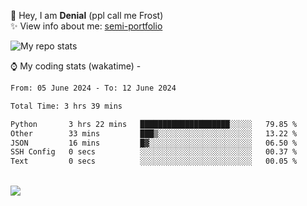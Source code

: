 🤚 Hey, I am **Denial** (ppl call me Frost)  
✨ View info about me: [semi-portfolio](https://frostx.is-a.dev)

<img alt="My repo stats" src="https://github-readme-stats.vercel.app/api?username=FrostX-Official&show_icons=true&theme=radical">

⌚ My coding stats (wakatime) -

<!--START_SECTION:waka-->

```txt
From: 05 June 2024 - To: 12 June 2024

Total Time: 3 hrs 39 mins

Python       3 hrs 22 mins   ████████████████████░░░░░   79.85 %
Other        33 mins         ███▒░░░░░░░░░░░░░░░░░░░░░   13.22 %
JSON         16 mins         █▓░░░░░░░░░░░░░░░░░░░░░░░   06.50 %
SSH Config   0 secs          ░░░░░░░░░░░░░░░░░░░░░░░░░   00.37 %
Text         0 secs          ░░░░░░░░░░░░░░░░░░░░░░░░░   00.05 %
```

<!--END_SECTION:waka-->
<br>
<img src="https://spotify-github-profile.vercel.app/api/view.svg?uid=31srkkuzzvig3lqyqlakxnoqfz6y&cover_image=true&theme=default&show_offline=true&background_color=0d1117&interchange=false&bar_color=7024ff">
